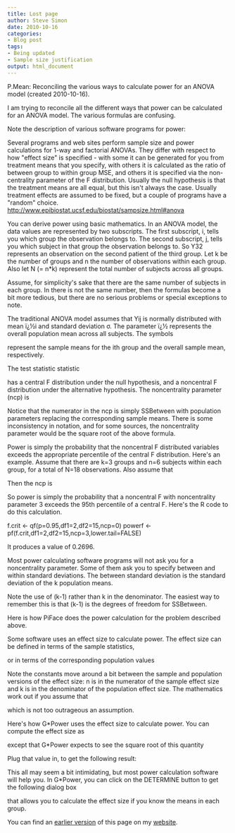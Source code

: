 ```yaml
---
title: Lost page
author: Steve Simon
date: 2010-10-16
categories:
- Blog post
tags:
- Being updated
- Sample size justification
output: html_document
---
```

P.Mean: Reconciling the various ways to calculate power for an ANOVA model (created 2010-10-16).

I am trying to reconcile all the different ways that power can be calculated for an ANOVA model. The various formulas are confusing.

Note the description of various software programs for power:

Several programs and web sites perform sample size and power calculations for 1-way and factorial ANOVAs. They differ with respect to how "effect size" is specified - with some it can be generated for you from treatment means that you specify, with others it is calculated as the ratio of between group to within group MSE, and others it is specified via the non-centrality parameter of the F distribution. Usually the null hypothesis is that the treatment means are all equal, but this isn't always the case. Usually treatment effects are assumed to be fixed, but a couple of programs have a "random" choice. http://www.epibiostat.ucsf.edu/biostat/sampsize.html#anova

You can derive power using basic mathematics. In an ANOVA model, the data values are represented by two subscripts. The first subscript, i, tells you which group the observation belongs to. The second subscript, j, tells you which subject in that group the observation belongs to. So Y32 represents an observation on the second patient of the third group. Let k be the number of groups and n the number of observations within each group. Also let N (= n*k) represent the total number of subjects across all groups.

Assume, for simplicity's sake that there are the same number of subjects in each group. In there is not the same number, then the formulas become a bit more tedious, but there are no serious problems or special exceptions to note.

The traditional ANOVA model assumes that Yij is normally distributed with mean ï¿½i and standard deviation σ. The parameter ï¿½ represents the overall population mean across all subjects. The symbols



represent the sample means for the ith group and the overall sample mean, respectively.

The test statistic statistic



has a central F distribution under the null hypothesis, and a noncentral F distribution under the alternative hypothesis. The noncentrality parameter (ncp) is



Notice that the numerator in the ncp is simply SSBetween with population parameters replacing the corresponding sample means. There is some inconsistency in notation, and for some sources, the noncentrality parameter would be the square root of the above formula.

Power is simply the probability that the noncentral F distributed variables exceeds the appropriate percentile of the central F distribution. Here's an example. Assume that there are k=3 groups and n=6 subjects within each group, for a total of N=18 observations. Also assume that



Then the ncp is



So power is simply the probability that a noncentral F with noncentrality parameter 3 exceeds the 95th percentile of a central F. Here's the R code to do this calculation.

f.crit <- qf(p=0.95,df1=2,df2=15,ncp=0)
powerf <- pf(f.crit,df1=2,df2=15,ncp=3,lower.tail=FALSE)

It produces a value of 0.2696.

Most power calculating software programs will not ask you for a noncentrality parameter. Some of them ask you to specify between and within standard deviations. The between standard deviation is the standard deviation of the k population means.



Note the use of (k-1) rather than k in the denominator. The easiest way to remember this is that (k-1) is the degrees of freedom for SSBetween.

Here is how PiFace does the power calculation for the problem described above.



Some software uses an effect size to calculate power. The effect size can be defined in terms of the sample statistics,



or in terms of the corresponding population values



Note the constants move around a bit between the sample and population versions of the effect size: n is in the numerator of the sample effect size and k is in the denominator of the population effect size. The mathematics work out if you assume that



which is not too outrageous an assumption.

Here's how G*Power uses the effect size to calculate power. You can compute the effect size as



except that G*Power expects to see the square root of this quantity



Plug that value in, to get the following result:



This all may seem a bit intimidating, but most power calculation software will help you. In G*Power, you can click on the DETERMINE button to get the following dialog box



that allows you to calculate the effect size if you know the means in each group.

You can find an [earlier version][sim1] of this page on my [website][sim2].

[sim1]: http://www.pmean.com/10/AnovaPower.html
[sim2]: http://www.pmean.com
